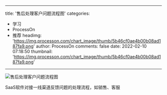 
---
title: '售后处理客户问题流程图'
categories: 
 - 学习
 - ProcessOn
 - 推荐
headimg: 'https://img.processon.com/chart_image/thumb/5b46cf0ae4b00b08ad187fa9.png'
author: ProcessOn
comments: false
date: 2022-02-10 07:18:50
thumbnail: 'https://img.processon.com/chart_image/thumb/5b46cf0ae4b00b08ad187fa9.png'
---

<div>   
<img class="thumb" alt="售后处理客户问题流程图" src="https://img.processon.com/chart_image/thumb/5b46cf0ae4b00b08ad187fa9.png" referrerpolicy="no-referrer">
<p>SaaS软件对接一线渠道反馈问题的处理流程，如销售、客服</p>  
</div>
            